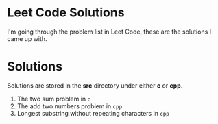# Leet Code Solutions
I'm going through the problem list in Leet Code, these are the solutions
I came up with.

# Solutions
Solutions are stored in the **src** directory under either **c** or **cpp**.
1. The two sum problem in `c`
2. The add two numbers problem in `cpp`
3. Longest substring without repeating characters in `cpp`